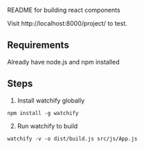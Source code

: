 README for building react components

Visit http://localhost:8000/project/ to test.

## Requirements
Already have node.js and npm installed

## Steps

1. Install watchify globally
```
npm install -g watchify
```

2. Run watchify to build
```
watchify -v -o dist/build.js src/js/App.js
```
